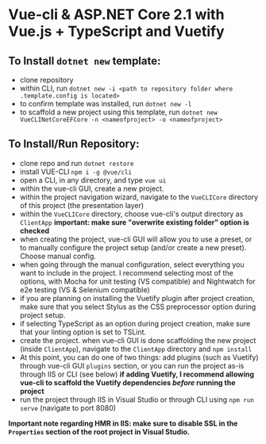 # Vue-cli & ASP.NET Core 2.1 with Vue.js + TypeScript and Vuetify

## To Install `dotnet new` template:

- clone repository
- within CLI, run `dotnet new -i <path to repository folder where .template.config is located>`
- to confirm template was installed, run `dotnet new -l`
- to scaffold a new project using this template, run `dotnet new VueCLINetCoreEFCore -n <nameofproject> -o <nameofproject>`

## To Install/Run Repository:

- clone repo and run `dotnet restore`
- install VUE-CLI `npm i -g @vue/cli`
- open a CLI, in any directory, and type `vue ui`
- within the vue-cli GUI, create a new project.
- within the project navigation wizard, navigate to the `VueCLICore` directory of this project (the presentation layer)
- within the `VueCLICore` directory, choose vue-cli's output directory as `ClientApp` **important: make sure "overwrite existing folder" option is checked**
- when creating the project, vue-cli GUI will allow you to use a preset, or to manually configure the project setup (and/or create a new preset). Choose manual config.
- when going through the manual configuration, select everything you want to include in the project. I recommend selecting most of the options, with Mocha for unit testing (VS compatible) and Nightwatch for e2e testing (VS & Selenium compatible)
- if you are planning on installing the Vuetify plugin after project creation, make sure that you select Stylus as the CSS preprocessor option during project setup.
- if selecting TypeScript as an option during project creation, make sure that your linting option is set to TSLint.
- create the project. when vue-cli GUI is done scaffolding the new project (inside `ClientApp`), navigate to the `ClientApp` directory and `npm install`
- At this point, you can do one of two things: add plugins (such as Vuetify) through vue-cli GUI `plugins` section, or you can run the project as-is through IIS or CLI (see below) **if adding Vuetify, I recommend allowing vue-cli to scaffold the Vuetify dependencies _before_ running the project**
- run the project through IIS in Visual Studio or through CLI using `npm run serve` (navigate to port 8080)

**Important note regarding HMR in IIS: make sure to disable SSL in the `Properties` section of the root project in Visual Studio.**
